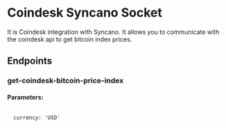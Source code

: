 # Coindesk Syncano Socket

It is Coindesk integration with Syncano. It allows you to communicate with the coindesk api to get bitcoin index prices.

## Endpoints

### get-coindesk-bitcoin-price-index

#### Parameters:
```

  currency: 'USD'
```

